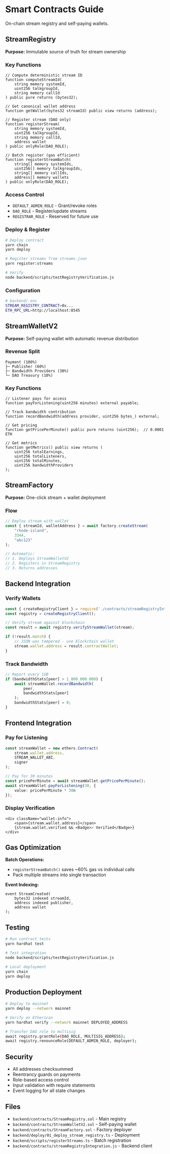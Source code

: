 # Smart Contracts Guide

On-chain stream registry and self-paying wallets.

## StreamRegistry

**Purpose:** Immutable source of truth for stream ownership

### Key Functions

```solidity
// Compute deterministic stream ID
function computeStreamId(
    string memory systemId,
    uint256 talkgroupId,
    string memory callId
) public pure returns (bytes32);

// Get canonical wallet address
function getWallet(bytes32 streamId) public view returns (address);

// Register stream (DAO only)
function registerStream(
    string memory systemId,
    uint256 talkgroupId,
    string memory callId,
    address wallet
) public onlyRole(DAO_ROLE);

// Batch register (gas efficient)
function registerStreamBatch(
    string[] memory systemIds,
    uint256[] memory talkgroupIds,
    string[] memory callIds,
    address[] memory wallets
) public onlyRole(DAO_ROLE);
```

### Access Control

- `DEFAULT_ADMIN_ROLE` - Grant/revoke roles
- `DAO_ROLE` - Register/update streams
- `REGISTRAR_ROLE` - Reserved for future use

### Deploy & Register

```bash
# Deploy contract
yarn chain
yarn deploy

# Register streams from streams.json
yarn register:streams

# Verify
node backend/scripts/testRegistryVerification.js
```

### Configuration

```bash
# backend/.env
STREAM_REGISTRY_CONTRACT=0x...
ETH_RPC_URL=http://localhost:8545
```

## StreamWalletV2

**Purpose:** Self-paying wallet with automatic revenue distribution

### Revenue Split

```
Payment (100%)
├─ Publisher (60%)
├─ Bandwidth Providers (30%)
└─ DAO Treasury (10%)
```

### Key Functions

```solidity
// Listener pays for access
function payForListening(uint256 minutes) external payable;

// Track bandwidth contribution
function recordBandwidth(address provider, uint256 bytes_) external;

// Get pricing
function getPricePerMinute() public pure returns (uint256);  // 0.0001 ETH

// Get metrics
function getMetrics() public view returns (
    uint256 totalEarnings,
    uint256 totalListeners,
    uint256 totalMinutes,
    uint256 bandwidthProviders
);
```

## StreamFactory

**Purpose:** One-click stream + wallet deployment

### Flow

```javascript
// Deploy stream with wallet
const { streamId, walletAddress } = await factory.createStream(
    "rhode-island",
    3344,
    "abc123"
);

// Automatic:
// 1. Deploys StreamWalletV2
// 2. Registers in StreamRegistry
// 3. Returns addresses
```

## Backend Integration

### Verify Wallets

```javascript
const { createRegistryClient } = require('./contracts/streamRegistryIntegration');
const registry = createRegistryClient();

// Verify stream against blockchain
const result = await registry.verifyStreamWallet(stream);

if (!result.match) {
    // JSON was tampered - use blockchain wallet
    stream.wallet.address = result.contractWallet;
}
```

### Track Bandwidth

```javascript
// Report every 1GB
if (bandwidthStats[peer] > 1_000_000_000) {
    await streamWallet.recordBandwidth(
        peer,
        bandwidthStats[peer]
    );
    bandwidthStats[peer] = 0;
}
```

## Frontend Integration

### Pay for Listening

```typescript
const streamWallet = new ethers.Contract(
    stream.wallet.address,
    STREAM_WALLET_ABI,
    signer
);

// Pay for 30 minutes
const pricePerMinute = await streamWallet.getPricePerMinute();
await streamWallet.payForListening(30, {
    value: pricePerMinute * 30n
});
```

### Display Verification

```tsx
<div className="wallet-info">
    <span>{stream.wallet.address}</span>
    {stream.wallet.verified && <Badge>✓ Verified</Badge>}
</div>
```

## Gas Optimization

**Batch Operations:**
- `registerStreamBatch()` saves ~60% gas vs individual calls
- Pack multiple streams into single transaction

**Event Indexing:**
```solidity
event StreamCreated(
    bytes32 indexed streamId,
    address indexed publisher,
    address wallet
);
```

## Testing

```bash
# Run contract tests
yarn hardhat test

# Test integration
node backend/scripts/testRegistryVerification.js

# Local deployment
yarn chain
yarn deploy
```

## Production Deployment

```bash
# Deploy to mainnet
yarn deploy --network mainnet

# Verify on Etherscan
yarn hardhat verify --network mainnet DEPLOYED_ADDRESS

# Transfer DAO role to multisig
await registry.grantRole(DAO_ROLE, MULTISIG_ADDRESS);
await registry.renounceRole(DEFAULT_ADMIN_ROLE, deployer);
```

## Security

- All addresses checksummed
- Reentrancy guards on payments
- Role-based access control
- Input validation with require statements
- Event logging for all state changes

## Files

- `backend/contracts/StreamRegistry.sol` - Main registry
- `backend/contracts/StreamWalletV2.sol` - Self-paying wallet
- `backend/contracts/StreamFactory.sol` - Factory deployer
- `backend/deploy/01_deploy_stream_registry.ts` - Deployment
- `backend/scripts/registerStreams.ts` - Batch registration
- `backend/contracts/streamRegistryIntegration.js` - Backend client
